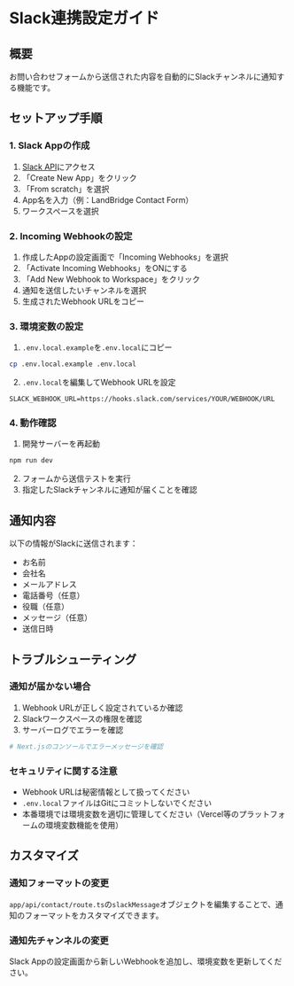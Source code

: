 # Slack連携設定ガイド

## 概要
お問い合わせフォームから送信された内容を自動的にSlackチャンネルに通知する機能です。

## セットアップ手順

### 1. Slack Appの作成

1. [Slack API](https://api.slack.com/apps)にアクセス
2. 「Create New App」をクリック
3. 「From scratch」を選択
4. App名を入力（例：LandBridge Contact Form）
5. ワークスペースを選択

### 2. Incoming Webhookの設定

1. 作成したAppの設定画面で「Incoming Webhooks」を選択
2. 「Activate Incoming Webhooks」をONにする
3. 「Add New Webhook to Workspace」をクリック
4. 通知を送信したいチャンネルを選択
5. 生成されたWebhook URLをコピー

### 3. 環境変数の設定

1. `.env.local.example`を`.env.local`にコピー
```bash
cp .env.local.example .env.local
```

2. `.env.local`を編集してWebhook URLを設定
```
SLACK_WEBHOOK_URL=https://hooks.slack.com/services/YOUR/WEBHOOK/URL
```

### 4. 動作確認

1. 開発サーバーを再起動
```bash
npm run dev
```

2. フォームから送信テストを実行
3. 指定したSlackチャンネルに通知が届くことを確認

## 通知内容

以下の情報がSlackに送信されます：
- お名前
- 会社名
- メールアドレス
- 電話番号（任意）
- 役職（任意）
- メッセージ（任意）
- 送信日時

## トラブルシューティング

### 通知が届かない場合

1. Webhook URLが正しく設定されているか確認
2. Slackワークスペースの権限を確認
3. サーバーログでエラーを確認
```bash
# Next.jsのコンソールでエラーメッセージを確認
```

### セキュリティに関する注意

- Webhook URLは秘密情報として扱ってください
- `.env.local`ファイルはGitにコミットしないでください
- 本番環境では環境変数を適切に管理してください（Vercel等のプラットフォームの環境変数機能を使用）

## カスタマイズ

### 通知フォーマットの変更

`app/api/contact/route.ts`の`slackMessage`オブジェクトを編集することで、通知のフォーマットをカスタマイズできます。

### 通知先チャンネルの変更

Slack Appの設定画面から新しいWebhookを追加し、環境変数を更新してください。